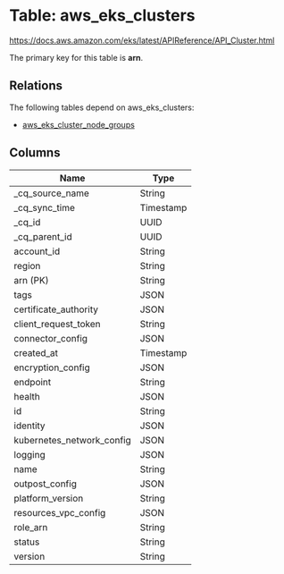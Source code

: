 # Table: aws_eks_clusters

https://docs.aws.amazon.com/eks/latest/APIReference/API_Cluster.html

The primary key for this table is **arn**.

## Relations

The following tables depend on aws_eks_clusters:
  - [aws_eks_cluster_node_groups](aws_eks_cluster_node_groups.md)

## Columns

| Name          | Type          |
| ------------- | ------------- |
|_cq_source_name|String|
|_cq_sync_time|Timestamp|
|_cq_id|UUID|
|_cq_parent_id|UUID|
|account_id|String|
|region|String|
|arn (PK)|String|
|tags|JSON|
|certificate_authority|JSON|
|client_request_token|String|
|connector_config|JSON|
|created_at|Timestamp|
|encryption_config|JSON|
|endpoint|String|
|health|JSON|
|id|String|
|identity|JSON|
|kubernetes_network_config|JSON|
|logging|JSON|
|name|String|
|outpost_config|JSON|
|platform_version|String|
|resources_vpc_config|JSON|
|role_arn|String|
|status|String|
|version|String|